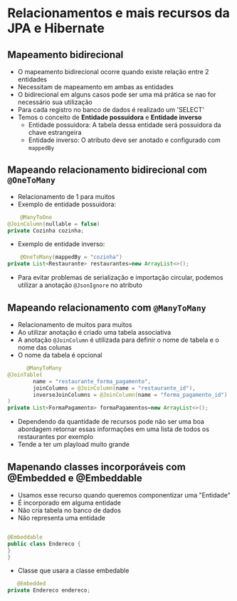 # Relacionamentos e mais recursos da JPA e Hibernate

## Mapeamento bidirecional

- O mapeamento bidirecional ocorre quando existe relação entre 2 entidades
- Necessitam de mapeamento em ambas as entidades
- O bidirecional em alguns casos pode ser uma má prática se nao for necessário sua utilização
- Para cada registro no banco de dados é realizado um 'SELECT'
- Temos o conceito de **Entidade possuidora** e **Entidade inverso**
    - Entidade possuidora: A tabela dessa entidade será possuidora da chave estrangeira
    - Entidade inverso: O atributo deve ser anotado e configurado com `mappedBy`

## Mapeando relacionamento bidirecional com `@OneToMany`

- Relacionamento de 1 para muitos
- Exemplo de entidade possuidora:

```java
    @ManyToOne
@JoinColumn(nullable = false)
private Cozinha cozinha;
```

- Exemplo de entidade inverso:

```java
    @OneToMany(mappedBy = "cozinha")
private List<Restaurante> restaurantes=new ArrayList<>();
```

- Para evitar problemas de serialização e importação circular, podemos utilizar a anotação `@JsonIgnore` no atributo

## Mapeando relacionamento com `@ManyToMany`

- Relacionamento de muitos para muitos
- Ao utilizar anotação é criado uma tabela associativa
- A anotação `@JoinColumn` é utilizada para definir o nome de tabela e o nome das colunas
- O nome da tabela é opcional

```java
      @ManyToMany
@JoinTable(
        name = "restaurante_forma_pagamento",
        joinColumns = @JoinColumn(name = "restaurante_id"),
        inverseJoinColumns = @JoinColumn(name = "forma_pagamento_id")
)
private List<FormaPagamento> formaPagamentos=new ArrayList<>();
```

- Dependendo da quantidade de recursos pode não ser uma boa abordagem retornar essas informações em uma lista de todos
  os restaurantes por exemplo
- Tende a ter um playload muito grande

## Mapenando classes incorporáveis com @Embedded e @Embeddable

- Usamos esse recurso quando queremos componentizar uma "Entidade"
- É incorporado em alguma entidade
- Não cria tabela no banco de dados
- Não representa uma entidade

```java

@Embeddable
public class Endereco {
}
}
```

- Classe que usara a classe embedable

```java
   @Embedded
private Endereco endereco;
```